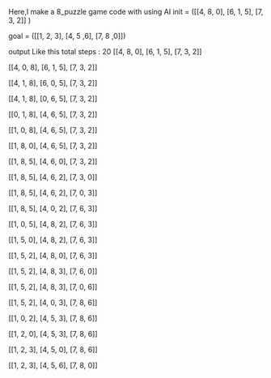 Here,I make a 8_puzzle game code with using AI
init = ([[4, 8, 0],
       [6, 1, 5],
       [7, 3, 2]] )
     
goal = ([[1, 2, 3],
        [4, 5 ,6],
        [7, 8 ,0]])
        
output Like this
total steps :  20
[[4, 8, 0], [6, 1, 5], [7, 3, 2]]

[[4, 0, 8], [6, 1, 5], [7, 3, 2]]

[[4, 1, 8], [6, 0, 5], [7, 3, 2]]

[[4, 1, 8], [0, 6, 5], [7, 3, 2]]

[[0, 1, 8], [4, 6, 5], [7, 3, 2]]

[[1, 0, 8], [4, 6, 5], [7, 3, 2]]

[[1, 8, 0], [4, 6, 5], [7, 3, 2]]

[[1, 8, 5], [4, 6, 0], [7, 3, 2]]

[[1, 8, 5], [4, 6, 2], [7, 3, 0]]

[[1, 8, 5], [4, 6, 2], [7, 0, 3]]

[[1, 8, 5], [4, 0, 2], [7, 6, 3]]

[[1, 0, 5], [4, 8, 2], [7, 6, 3]]

[[1, 5, 0], [4, 8, 2], [7, 6, 3]]

[[1, 5, 2], [4, 8, 0], [7, 6, 3]]

[[1, 5, 2], [4, 8, 3], [7, 6, 0]]

[[1, 5, 2], [4, 8, 3], [7, 0, 6]]

[[1, 5, 2], [4, 0, 3], [7, 8, 6]]

[[1, 0, 2], [4, 5, 3], [7, 8, 6]]

[[1, 2, 0], [4, 5, 3], [7, 8, 6]]

[[1, 2, 3], [4, 5, 0], [7, 8, 6]]

[[1, 2, 3], [4, 5, 6], [7, 8, 0]]
        
